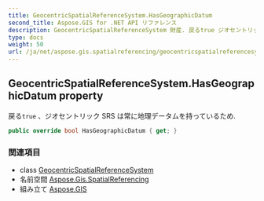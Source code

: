 ```yaml
---
title: GeocentricSpatialReferenceSystem.HasGeographicDatum
second_title: Aspose.GIS for .NET API リファレンス
description: GeocentricSpatialReferenceSystem 財産. 戻るtrue ジオセントリック SRS は常に地理データムを持っているため.
type: docs
weight: 50
url: /ja/net/aspose.gis.spatialreferencing/geocentricspatialreferencesystem/hasgeographicdatum/
---
```

## GeocentricSpatialReferenceSystem.HasGeographicDatum property

戻る`true` 、ジオセントリック SRS は常に地理データムを持っているため.

```csharp
public override bool HasGeographicDatum { get; }
```

### 関連項目

* class [GeocentricSpatialReferenceSystem](../)
* 名前空間 [Aspose.Gis.SpatialReferencing](../../geocentricspatialreferencesystem/)
* 組み立て [Aspose.GIS](../../../)


